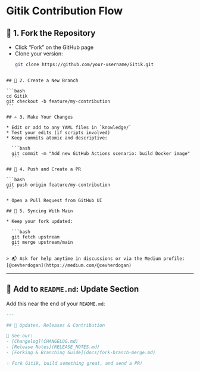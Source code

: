 # Gitik Contribution Flow

## 👯 1. Fork the Repository
- Click “Fork” on the GitHub page
- Clone your version:
  ```bash
  git clone https://github.com/your-username/Gitik.git
````

## 🌿 2. Create a New Branch

```bash
cd Gitik
git checkout -b feature/my-contribution
```

## ✍️ 3. Make Your Changes

* Edit or add to any YAML files in `knowledge/`
* Test your edits (if scripts involved)
* Keep commits atomic and descriptive:

  ```bash
  git commit -m "Add new GitHub Actions scenario: build Docker image"
  ```

## 🔁 4. Push and Create a PR

```bash
git push origin feature/my-contribution
```

* Open a Pull Request from GitHub UI

## 🔄 5. Syncing With Main

* Keep your fork updated:

  ```bash
  git fetch upstream
  git merge upstream/main
  ```

> 📬 Ask for help anytime in discussions or via the Medium profile: [@cevherdogan](https://medium.com/@cevherdogan)

````

---

## 🔧 Add to `README.md`: Update Section

Add this near the end of your `README.md`:

```markdown
---

## 🔄 Updates, Releases & Contribution

📜 See our:
- [Changelog](CHANGELOG.md)
- [Release Notes](RELEASE_NOTES.md)
- [Forking & Branching Guide](docs/fork-branch-merge.md)

💡 Fork Gitik, build something great, and send a PR!
````

